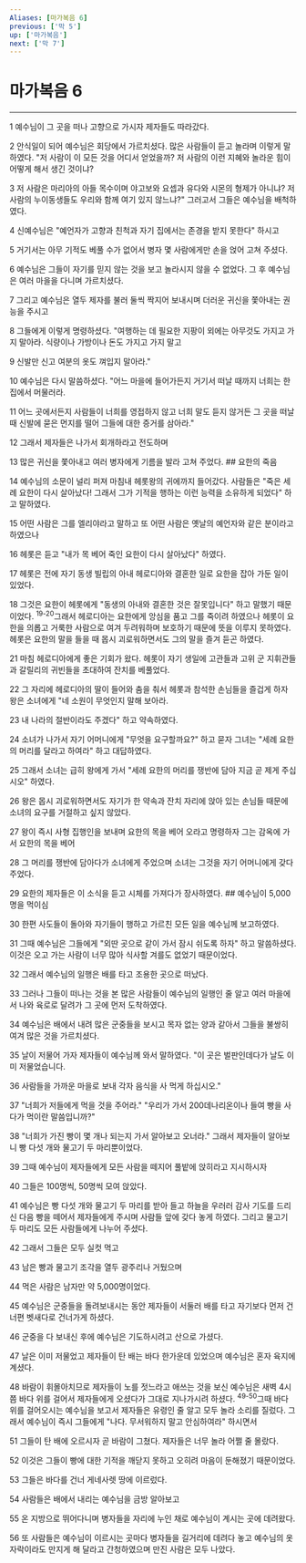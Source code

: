 ```yaml
---
Aliases: [마가복음 6]
previous: ['막 5']
up: ['마가복음']
next: ['막 7']
---
```

# 마가복음 6

***


1 예수님이 그 곳을 떠나 고향으로 가시자 제자들도 따라갔다. 

2 안식일이 되어 예수님은 회당에서 가르치셨다. 많은 사람들이 듣고 놀라며 이렇게 말하였다. "저 사람이 이 모든 것을 어디서 얻었을까? 저 사람의 이런 지혜와 놀라운 힘이 어떻게 해서 생긴 것이냐? 

3 저 사람은 마리아의 아들 목수이며 야고보와 요셉과 유다와 시몬의 형제가 아니냐? 저 사람의 누이동생들도 우리와 함께 여기 있지 않느냐?" 그러고서 그들은 예수님을 배척하였다. 

4 신예수님은 "예언자가 고향과 친척과 자기 집에서는 존경을 받지 못한다" 하시고 

5 거기서는 아무 기적도 베풀 수가 없어서 병자 몇 사람에게만 손을 얹어 고쳐 주셨다. 

6 예수님은 그들이 자기를 믿지 않는 것을 보고 놀라시지 않을 수 없었다. 그 후 예수님은 여러 마을을 다니며 가르치셨다. 

7 그리고 예수님은 열두 제자를 불러 둘씩 짝지어 보내시며 더러운 귀신을 쫓아내는 권능을 주시고 

8 그들에게 이렇게 명령하셨다. "여행하는 데 필요한 지팡이 외에는 아무것도 가지고 가지 말아라. 식량이나 가방이나 돈도 가지고 가지 말고 

9 신발만 신고 여분의 옷도 껴입지 말아라." 

10 예수님은 다시 말씀하셨다. "어느 마을에 들어가든지 거기서 떠날 때까지 너희는 한집에서 머물러라. 

11 어느 곳에서든지 사람들이 너희를 영접하지 않고 너희 말도 듣지 않거든 그 곳을 떠날 때 신발에 묻은 먼지를 떨어 그들에 대한 증거를 삼아라." 

12 그래서 제자들은 나가서 회개하라고 전도하며 

13 많은 귀신을 쫓아내고 여러 병자에게 기름을 발라 고쳐 주었다. ## 요한의 죽음 

14 예수님의 소문이 널리 퍼져 마침내 헤롯왕의 귀에까지 들어갔다. 사람들은 "죽은 세례 요한이 다시 살아났다! 그래서 그가 기적을 행하는 이런 능력을 소유하게 되었다" 하고 말하였다. 

15 어떤 사람은 그를 엘리야라고 말하고 또 어떤 사람은 옛날의 예언자와 같은 분이라고 하였으나 

16 헤롯은 듣고 "내가 목 베어 죽인 요한이 다시 살아났다" 하였다. 

17 헤롯은 전에 자기 동생 빌립의 아내 헤로디아와 결혼한 일로 요한을 잡아 가둔 일이 있었다. 

18 그것은 요한이 헤롯에게 "동생의 아내와 결혼한 것은 잘못입니다" 하고 말했기 때문이었다. <sup class="versenum">19-20</sup>그래서 헤로디아는 요한에게 앙심을 품고 그를 죽이려 하였으나 헤롯이 요한을 의롭고 거룩한 사람으로 여겨 두려워하며 보호하기 때문에 뜻을 이루지 못하였다. 헤롯은 요한의 말을 들을 때 몹시 괴로워하면서도 그의 말을 즐겨 듣곤 하였다. 

21 마침 헤로디아에게 좋은 기회가 왔다. 헤롯이 자기 생일에 고관들과 고위 군 지휘관들과 갈릴리의 귀빈들을 초대하여 잔치를 베풀었다. 

22 그 자리에 헤로디아의 딸이 들어와 춤을 춰서 헤롯과 참석한 손님들을 즐겁게 하자 왕은 소녀에게 "네 소원이 무엇인지 말해 보아라. 

23 내 나라의 절반이라도 주겠다" 하고 약속하였다. 

24 소녀가 나가서 자기 어머니에게 "무엇을 요구할까요?" 하고 묻자 그녀는 "세례 요한의 머리를 달라고 하여라" 하고 대답하였다. 

25 그래서 소녀는 급히 왕에게 가서 "세례 요한의 머리를 쟁반에 담아 지금 곧 제게 주십시오" 하였다. 

26 왕은 몹시 괴로워하면서도 자기가 한 약속과 잔치 자리에 앉아 있는 손님들 때문에 소녀의 요구를 거절하고 싶지 않았다. 

27 왕이 즉시 사형 집행인을 보내며 요한의 목을 베어 오라고 명령하자 그는 감옥에 가서 요한의 목을 베어 

28 그 머리를 쟁반에 담아다가 소녀에게 주었으며 소녀는 그것을 자기 어머니에게 갖다 주었다. 

29 요한의 제자들은 이 소식을 듣고 시체를 가져다가 장사하였다. ## 예수님이 5,000명을 먹이심 

30 한편 사도들이 돌아와 자기들이 행하고 가르친 모든 일을 예수님께 보고하였다. 

31 그때 예수님은 그들에게 "외딴 곳으로 같이 가서 잠시 쉬도록 하자" 하고 말씀하셨다. 이것은 오고 가는 사람이 너무 많아 식사할 겨를도 없었기 때문이었다. 

32 그래서 예수님의 일행은 배를 타고 조용한 곳으로 떠났다. 

33 그러나 그들이 떠나는 것을 본 많은 사람들이 예수님의 일행인 줄 알고 여러 마을에서 나와 육로로 달려가 그 곳에 먼저 도착하였다. 

34 예수님은 배에서 내려 많은 군중들을 보시고 목자 없는 양과 같아서 그들을 불쌍히 여겨 많은 것을 가르치셨다. 

35 날이 저물어 가자 제자들이 예수님께 와서 말하였다. "이 곳은 벌판인데다가 날도 이미 저물었습니다. 

36 사람들을 가까운 마을로 보내 각자 음식을 사 먹게 하십시오." 

37 "너희가 저들에게 먹을 것을 주어라." "우리가 가서 200데나리온이나 들여 빵을 사다가 먹이란 말씀입니까?" 

38 "너희가 가진 빵이 몇 개나 되는지 가서 알아보고 오너라." 그래서 제자들이 알아보니 빵 다섯 개와 물고기 두 마리뿐이었다. 

39 그때 예수님이 제자들에게 모든 사람을 떼지어 풀밭에 앉히라고 지시하시자 

40 그들은 100명씩, 50명씩 모여 앉았다. 

41 예수님은 빵 다섯 개와 물고기 두 마리를 받아 들고 하늘을 우러러 감사 기도를 드리신 다음 빵을 떼어서 제자들에게 주시며 사람들 앞에 갖다 놓게 하였다. 그리고 물고기 두 마리도 모든 사람들에게 나누어 주셨다. 

42 그래서 그들은 모두 실컷 먹고 

43 남은 빵과 물고기 조각을 열두 광주리나 거뒀으며 

44 먹은 사람은 남자만 약 5,000명이었다. 

45 예수님은 군중들을 돌려보내시는 동안 제자들이 서둘러 배를 타고 자기보다 먼저 건너편 벳새다로 건너가게 하셨다. 

46 군중을 다 보내신 후에 예수님은 기도하시려고 산으로 가셨다. 

47 날은 이미 저물었고 제자들이 탄 배는 바다 한가운데 있었으며 예수님은 혼자 육지에 계셨다. 

48 바람이 휘몰아치므로 제자들이 노를 젓느라고 애쓰는 것을 보신 예수님은 새벽 4시쯤 바다 위를 걸어서 제자들에게 오셨다가 그대로 지나가시려 하셨다. <sup class="versenum">49-50</sup>그때 바다 위를 걸어오시는 예수님을 보고서 제자들은 유령인 줄 알고 모두 놀라 소리를 질렀다. 그래서 예수님이 즉시 그들에게 "나다. 무서워하지 말고 안심하여라" 하시면서 

51 그들이 탄 배에 오르시자 곧 바람이 그쳤다. 제자들은 너무 놀라 어쩔 줄 몰랐다. 

52 이것은 그들이 빵에 대한 기적을 깨닫지 못하고 오히려 마음이 둔해졌기 때문이었다. 

53 그들은 바다를 건너 게네사렛 땅에 이르렀다. 

54 사람들은 배에서 내리는 예수님을 금방 알아보고 

55 온 지방으로 뛰어다니며 병자들을 자리에 누인 채로 예수님이 계시는 곳에 데려왔다. 

56 또 사람들은 예수님이 이르시는 곳마다 병자들을 길거리에 데려다 놓고 예수님의 옷자락이라도 만지게 해 달라고 간청하였으며 만진 사람은 모두 나았다.
